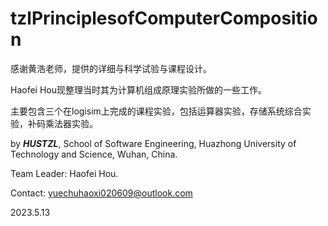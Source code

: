 # tzlPrinciplesofComputerComposition

感谢黄浩老师，提供的详细与科学试验与课程设计。

Haofei Hou现整理当时其为计算机组成原理实验所做的一些工作。

主要包含三个在logisim上完成的课程实验，包括运算器实验，存储系统综合实验，补码乘法器实验。

by ***HUSTZL***, School of Software Engineering, Huazhong University of Technology and Science, Wuhan, China.

Team Leader: Haofei Hou.

Contact: [yuechuhaoxi020609@outlook.com](mailto:yuechuhaoxi020609@outlook.com)

2023.5.13

